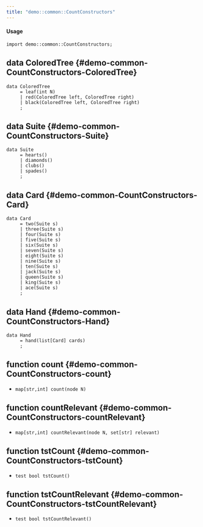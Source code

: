 ```yaml
---
title: "demo::common::CountConstructors"
---
```


#### Usage

`import demo::common::CountConstructors;`


## data ColoredTree {#demo-common-CountConstructors-ColoredTree}

```rascal
data ColoredTree  
     = leaf(int N)
     | red(ColoredTree left, ColoredTree right)
     | black(ColoredTree left, ColoredTree right)
     ;
```

## data Suite {#demo-common-CountConstructors-Suite}

```rascal
data Suite  
     = hearts()
     | diamonds()
     | clubs()
     | spades()
     ;
```

## data Card {#demo-common-CountConstructors-Card}

```rascal
data Card  
     = two(Suite s)
     | three(Suite s)
     | four(Suite s)
     | five(Suite s)
     | six(Suite s)
     | seven(Suite s)
     | eight(Suite s)
     | nine(Suite s)
     | ten(Suite s)
     | jack(Suite s)
     | queen(Suite s)
     | king(Suite s)
     | ace(Suite s)
     ;
```

## data Hand {#demo-common-CountConstructors-Hand}

```rascal
data Hand  
     = hand(list[Card] cards)
     ;
```

## function count {#demo-common-CountConstructors-count}

* ``map[str,int] count(node N)``

## function countRelevant {#demo-common-CountConstructors-countRelevant}

* ``map[str,int] countRelevant(node N, set[str] relevant)``

## function tstCount {#demo-common-CountConstructors-tstCount}

* ``test bool tstCount()``

## function tstCountRelevant {#demo-common-CountConstructors-tstCountRelevant}

* ``test bool tstCountRelevant()``

